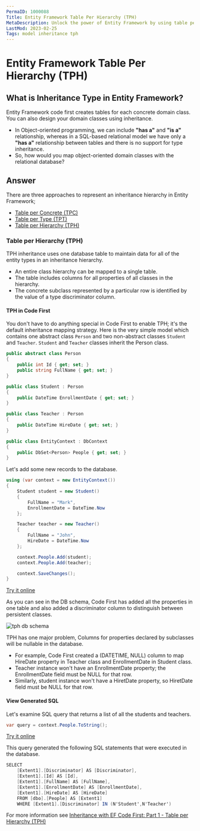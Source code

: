 ```yaml
---
PermaID: 1000088
Title: Entity Framework Table Per Hierarchy (TPH)
MetaDescription: Unlock the power of Entity Framework by using table per hierarchy inheritance. Learn what a TPH is and how to use this approach.
LastMod: 2023-02-25
Tags: model inheritance tph
---
```


# Entity Framework Table Per Hierarchy (TPH)

## What is Inheritance Type in Entity Framework?  

Entity Framework code first creates tables for each concrete domain class. You can also design your domain classes using inheritance. 

 - In Object-oriented programming, we can include **"has a"** and **"is a"** relationship, whereas in a SQL-based relational model we have only a **"has a"** relationship between tables and there is no support for type inheritance.
 - So, how would you map object-oriented domain classes with the relational database?

## Answer

There are three approaches to represent an inheritance hierarchy in Entity Framework;

 - [Table per Concrete (TPC)](/tpc) 
 - [Table per Type (TPT)](/tpt)
 - [Table per Hierarchy (TPH)](/tph)

### Table per Hierarchy (TPH) 

TPH inheritance uses one database table to maintain data for all of the entity types in an inheritance hierarchy.

 - An entire class hierarchy can be mapped to a single table. 
 - The table includes columns for all properties of all classes in the hierarchy. 
 - The concrete subclass represented by a particular row is identified by the value of a type discriminator column. 

#### TPH in Code First

You don't have to do anything special in Code First to enable TPH; it's the default inheritance mapping strategy. Here is the very simple model which contains one abstract class `Person` and two non-abstract classes `Student` and `Teacher`. `Student` and `Teacher` classes inherit the Person class.

```csharp
public abstract class Person
{
    public int Id { get; set; }
    public string FullName { get; set; }
}

public class Student : Person
{
    public DateTime EnrollmentDate { get; set; }
}

public class Teacher : Person
{
    public DateTime HireDate { get; set; }
}

public class EntityContext : DbContext
{
    public DbSet<Person> People { get; set; }
}
```

Let's add some new records to the database.


```csharp
using (var context = new EntityContext())
{
    Student student = new Student()
    {
        FullName = "Mark",
        EnrollmentDate = DateTime.Now
    };

    Teacher teacher = new Teacher()
    {
        FullName = "John",
        HireDate = DateTime.Now
    };

    context.People.Add(student);
    context.People.Add(teacher);

    context.SaveChanges();
}
```
[Try it online](https://dotnetfiddle.net/ZqCM2Q)

As you can see in the DB schema, Code First has added all the properties in one table and also added a discriminator column to distinguish between persistent classes. 

<img src="https://raw.githubusercontent.com/zzzprojects/EntityFramework-FAQ/master/docs/images/tph-db-schema.png" alt="tph db schema">

TPH has one major problem, Columns for properties declared by subclasses will be nullable in the database.

 - For example, Code First created a (DATETIME, NULL) column to map HireDate property in Teacher class and EnrollmentDate in Student class.
 - Teacher instance won't have an EnrollmentDate property; the EnrollmentDate field must be NULL for that row.
 - Similarly, student instance won't have a HiretDate property, so HiretDate field must be NULL for that row.

#### View Generated SQL

Let's examine SQL query that returns a list of all the students and teachers.

```csharp
var query = context.People.ToString();
```
[Try it online](https://dotnetfiddle.net/QcKqqG)

This query generated the following SQL statements that were executed in the database.


```csharp
SELECT 
    [Extent1].[Discriminator] AS [Discriminator], 
    [Extent1].[Id] AS [Id], 
    [Extent1].[FullName] AS [FullName], 
    [Extent1].[EnrollmentDate] AS [EnrollmentDate], 
    [Extent1].[HireDate] AS [HireDate]
    FROM [dbo].[People] AS [Extent1]
    WHERE [Extent1].[Discriminator] IN (N'Student',N'Teacher')
```

For more information see [Inheritance with EF Code First: Part 1 - Table per Hierarchy (TPH)](https://weblogs.asp.net/manavi/inheritance-mapping-strategies-with-entity-framework-code-first-ctp5-part-1-table-per-hierarchy-tph)